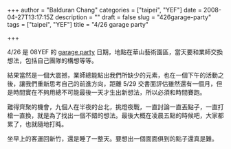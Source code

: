 +++
author = "Balduran Chang"
categories = ["taipei", "YEF"]
date = 2008-04-27T13:17:15Z
description = ""
draft = false
slug = "426garage-party"
tags = ["taipei", "YEF"]
title = "4/26 garage party"

+++


4/26 是 08YEF 的 [garage party](http://www.entrepreneurship.net.tw/yef/wiki/index.php/%E5%89%B5%E6%A5%AD%E8%81%AF%E8%AA%BC%E6%9C%83_Garage_Party) 日期，地點在華山藝術園區，當天要和業師交換想法，包括自己團隊的構想等等。

結果當然是一個大震撼，業師總能點出我們所缺少的元素，也在一個下午的活動之後，讓我們重新思考自己的前進方向，距離 5/29 交書面評估雖然還有一個月，但是時間實在不夠用總不可能最後一天才生出新想法，所以必須和時間賽跑。

難得齊聚的機會，九個人在半夜的台北，挑燈夜戰，一直討論一直丟點子，一直打槍一直換，就是為了找出一個不錯的想法。最後大概在凌晨五點的時候吧，大家都累了，也就隨地打盹。

坐早上的客運回新竹，還是睡了一整天。要想出一個面面俱到的點子還真是難。

